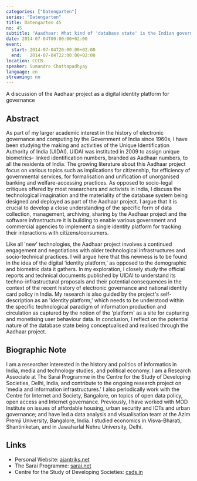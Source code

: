 ```yaml
---
categories: ["Datengarten"]
series: "Datengarten"
title: Datengarten 45
no: 45
subtitle: "Aaadhaar: What kind of 'database state' is the Indian government creating?"
date: 2014-07-04T00:00:00+02:00
event:
  start: 2014-07-04T20:00:00+02:00
  end:   2014-07-04T22:00:00+02:00
location: CCCB
speaker: Sumandro Chattapadhyay
language: en
streaming: no
---
```


A discussion of the Aadhaar project as a digital identity platform for
governance

Abstract
--------

As part of my larger academic interest in the history of electronic
governance and computing by the Government of India since 1960s, I have
been studying the making and activities of the Unique Identification
Authority of India (UIDAI). UIDAI was instituted in 2009 to assign
unique biometrics- linked identification numbers, branded as Aadhaar
numbers, to all the residents of India. The growing literature about
this Aadhaar project focus on various topics such as implications for
citizenship, for efficiency of governmental services, for formalisation
and unification of unorganised banking and welfare-accessing practices.
As opposed to socio-legal critiques offered by most researchers and
activists in India, I discuss the technological imagination and the
materiality of the database system being designed and deployed as part
of the Aadhaar project. I argue that it is crucial to develop a close
understanding of the specific form of data collection, management,
archiving, sharing by the Aadhaar project and the software
infrastructure it is building to enable various government and
commercial agencies to implement a single identity platform for tracking
their interactions with citizens/consumers.

Like all 'new' technologies, the Aadhaar project involves a continued
engagement and negotiations with older technological infrastructures and
socio-technical practices. I will argue here that this newness is to be
found in the idea of the digital ‘identity platform,' as opposed to the
demographic and biometric data it gathers. In my exploration, I closely
study the official reports and technical documents published by UIDAI to
understand its techno-infrastructural proposals and their potential
consequences in the context of the recent history of electronic
governance and national identity card policy in India. My research is
also guided by the project's self-description as an 'identity platform,'
which needs to be understood within the specific technological paradigm
of information production and circulation as captured by the notion of
the 'platform' as a site for capturing and monetising user behaviour
data. In conclusion, I reflect on the potential nature of the database
state being conceptualised and realised through the Aadhaar project.

Biographic Note
---------------

I am a researcher interested in the history and politics of informatics
in India, media and technology studies, and political economy. I am a
Research Associate at The Sarai Programme in the Centre for the Study of
Developing Societies, Delhi, India, and contribute to the ongoing
research project on 'media and information infrastructures.' I also
periodically work with the Centre for Internet and Society, Bangalore,
on topics of open data policy, open access and Internet governance.
Previously, I have worked with MOD Institute on issues of affordable
housing, urban security and ICTs and urban governance; and have led a
data analysis and visualisation team at the Azim Premji University,
Bangalore, India. I studied economics in Visva-Bharati, Shantiniketan,
and in Jawaharlal Nehru University, Delhi.

Links
-----

-   Personal Website: [ajantriks.net](http://ajantriks.net)
-   The Sarai Programme: [sarai.net](https://sarai.net)
-   Centre for the Study of Developing Societies: [csds.in](http://csds.in)
